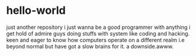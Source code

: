 # hello-world
just another repository
i just wanna be a good programmer with anything i get hold of
admire guys doing stuffs with system like coding and hacking.
keen and eager to know how computers operate on a different realm i.e beyond normal
but have got a slow brains for it. a downside.awww.

